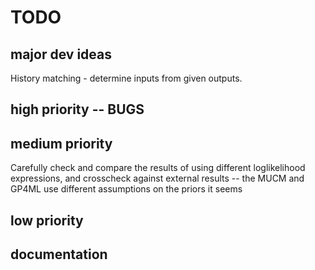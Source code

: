# TODO

## major dev ideas
History matching - determine inputs from given outputs.

## high priority -- BUGS

## medium priority
Carefully check and compare the results of using different loglikelihood expressions, and crosscheck against external results -- the MUCM and GP4ML use different assumptions on the priors it seems

## low priority

## documentation
